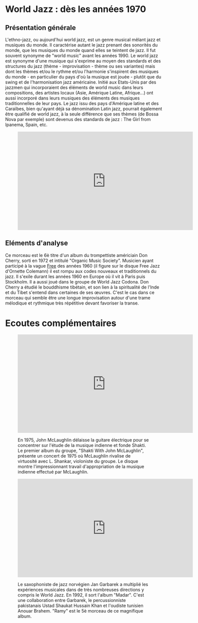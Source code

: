 # World Jazz : dès les années 1970

## Présentation générale
L'ethno-jazz, ou aujourd'hui world jazz, est un genre musical mêlant jazz et musiques du monde.  Il caractérise autant le jazz prenant des sonorités du monde, que les musiques du monde quand elles se teintent de jazz. Il fut souvent synonyme de "world music" avant les années 1990.
Le world jazz est synonyme d'une musique qui s'exprime au moyen des standards et des structures du jazz (thème - improvisation - thème ou ses variantes) mais dont les thèmes et/ou le rythme et/ou l'harmonie s'inspirent des musiques du monde - en particulier du pays d'où la musique est jouée - plutôt que du swing et de l'harmonisation jazz américaine. Initié aux Etats-Unis par des jazzmen qui incorporaient des éléments de world music dans leurs compositions, des artistes locaux (Asie, Amérique Latine, Afrique...) ont aussi incorporé dans leurs musiques des éléments des musiques traditionnelles de leur pays.
Le jazz issu des pays d'Amérique latine et des Caraïbes, bien qu'ayant déjà sa dénomination Latin jazz, pourrait également être qualifié de world jazz, à la seule différence que ses thèmes (de Bossa Nova par exemple) sont devenus des standards de jazz : The Girl from Ipanema, Spain, etc.

<figure class="app-frame fusions text-align-center" data-title="Hope - Don Cherry">
  <iframe width="560" height="315" src="https://www.youtube.com/embed/NJEmM3SEwwA" title="YouTube video player" frameborder="0" allow="accelerometer; autoplay; clipboard-write; encrypted-media; gyroscope; picture-in-picture; web-share" allowfullscreen></iframe>
  <!-- <video src="assets/images/Hope.mp4" controls> -->
</figure>

## Eléments d'analyse
Ce morceau est le 6è titre d'un album du trompettiste américiain Don Cherry, sorti en 1972 et intitulé "Organic Music Society". Musicien ayant participé à la vague [Free](/styles/a6-free.md#Présentation-Générale) des années 1960 (il figure sur le disque Free Jazz d'Ornette Colemann) il est rompu aux codes nouveaux et traditionnels du jazz. Il s'exile durant les années 1960 en Europe où il vit à Paris puis Stockholm. Il a aussi joué dans le groupe de World Jazz Codona.
Don Cherry a étudié le bouddhisme tibétain,  et son lien à la spiritualité de l'Inde et du Tibet s'entend dans certaines de ses œuvres. C'est le cas dans ce morceau qui semble être une longue improvisation autour d'une trame mélodique et rythmique très répétitive devant favoriser la transe.

# Ecoutes complémentaires
<div class="encarts">
<figure class="app-frame encart text-align-center fusions" data-title="A Handful Of Beauty - Shakti">
    <iframe width="560" height="315" src="https://www.youtube.com/embed/U5LId8WbJOw" title="YouTube video player" frameborder="0" allow="accelerometer; autoplay; clipboard-write; encrypted-media; gyroscope; picture-in-picture; web-share" allowfullscreen></iframe>
    <!-- <video controls src="assets/images/Shakti With John McLaughlin _– A Handful Of Beauty (1977 - Album).mp4"></video> -->
  <p>
  En 1975, John McLaughlin délaisse la guitare électrique pour se concentrer sur l'étude de la musique indienne et fonde Shakti. Le premier album du groupe, "Shakti With John McLaughlin", présente un concert de 1975 où McLaughlin rivalise de virtuosité avec L. Shankar, violoniste du groupe. Le disque montre l'impressionnant travail d'appropriation de la musique indienne effectué par McLaughlin.
  </p>
</figure>
<figure class="app-frame encart text-align-center fusions" data-title="Ramy - Jan Garbarek, Anouar Brahem, Shaukat Hussain">
  <iframe width="560" height="315" src="https://www.youtube.com/embed/_g_zCxUBbbc" title="YouTube video player" frameborder="0" allow="accelerometer; autoplay; clipboard-write; encrypted-media; gyroscope; picture-in-picture; web-share" allowfullscreen></iframe>
  <!-- <video controls src="assets/images/Jan.Garbarek-Anouar.Brahem-Shaukat.Hussain--Ramy.mp4"></video> -->
  <p>
 Le saxophoniste de jazz norvégien Jan Garbarek a multiplié les expériences musicales dans de très nombreuses directions y compris le World Jazz. En 1992, il sort l'album "Madar".  C'est une collaboration entre Garbarek, le percussionniste pakistanais Ustad Shaukat Hussain Khan et l'oudiste tunisien Anouar Brahem. "Ramy" est le 5è morceau de ce magnifique album.
  </p>
</figure>
</div>


